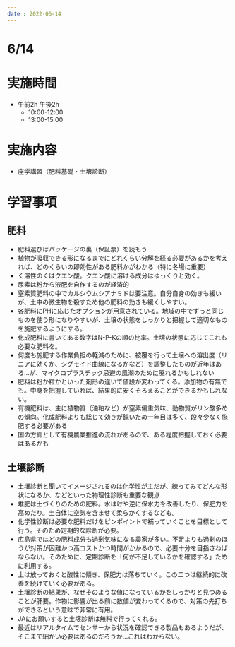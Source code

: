 ```yaml
---
date : 2022-06-14
---
```


# 6/14

# 実施時間
- 午前2h 午後2h
    - 10:00-12:00 
    - 13:00-15:00

# 実施内容
- 座学講習（肥料基礎・土壌診断）

# 学習事項
##  肥料
- 肥料選びはパッケージの裏（保証票）を読もう
- 植物が吸収できる形になるまでにどれくらい分解を経る必要があるかを考えれば、どのくらいの即効性がある肥料かがわかる（特に冬場に重要）
- く溶性のくはクエン酸。クエン酸に溶ける成分はゆっくりと効く。
- 尿素は粉から液肥を自作するのが経済的
- 窒素質肥料の中でカルシウムシアナミドは要注意。自分自身の効きも緩いが、土中の微生物を殺すため他の肥料の効きも緩くしやすい。
- 各肥料にPHに応じたオプションが用意されている。地域の中でずっと同じものを使う形になりやすいが、土壌の状態をしっかりと把握して適切なものを施肥するようにする。
- 化成肥料に書いてある数字はN-P-Kの順の比率。土壌の状態に応じてこれも必要な肥料を。
- 何度も施肥する作業負担の軽減のために、被覆を行って土壌への溶出度（リニアに効くか、シグモイド曲線になるかなど）を調整したものが近年はある…が、マイクロプラスチック忌避の風潮のために廃れるかもしれない
- 肥料は粉か粒かといった剤形の違いで値段が変わってくる。添加物の有無でも。中身を把握していれば、結果的に安くそろえることができるかもしれない。
- 有機肥料は、主に植物質（油粕など）が窒素偏重気味、動物質がリン酸多めの傾向。化成肥料よりも総じて効きが鈍いため一年目は多く、段々少なく施肥する必要がある
- 国の方針として有機農業推進の流れがあるので、ある程度把握しておく必要はあるかも

## 土壌診断
- 土壌診断と聞いてイメージされるのは化学性が主だが、練ってみてどんな形状になるか、などといった物理性診断も重要な観点
- 堆肥は土づくりのための肥料。水はけや逆に保水力を改善したり、保肥力を高めたり。土自体に空気を含ませて柔らかくするなども。
- 化学性診断は必要な肥料だけをピンポイントで補っていくことを目標として行う。そのため定期的な診断が必要。
- 広島県ではどの肥料成分も過剰気味になる農家が多い。不足よりも過剰のほうが対策が困難かつ高コストかつ時間がかかるので、必要十分を目指さねばならない。そのために、定期診断を「何が不足しているかを確認する」ために利用する。
- 土は放っておくと酸性に傾き、保肥力は落ちていく。この二つは継続的に改善を続けていく必要がある。
- 土壌診断の結果が、なぜそのような値になっているかをしっかりと見つめることが肝要。作物に影響が出る前に数値が変わってくるので、対策の先打ちができるという意味で非常に有用。
- JAにお願いすると土壌診断は無料で行ってくれる。
- 最近はリアルタイムでセンサーから状況を確認できる製品もあるようだが、そこまで細かい必要はあるのだろうか…これはわからない。